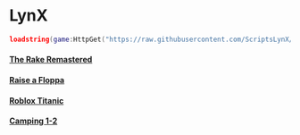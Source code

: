 # LynX
```lua
loadstring(game:HttpGet("https://raw.githubusercontent.com/ScriptsLynX/LynX/main/KeySystem/Loader.lua"))()
```
#### [The Rake Remastered](https://www.roblox.com/games/2413927524/The-Rake-REMASTERED)
#### [Raise a Floppa](https://www.roblox.com/games/9203864304/raise-a-floppa)
#### [Roblox Titanic](https://www.roblox.com/games/294790062/Roblox-Titanic)
#### [Camping 1-2](https://www.roblox.com/games/3199109640/Camping-2)
